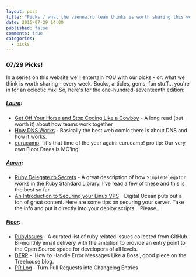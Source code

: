 ```yaml
---
layout: post
title: "Picks / what the vienna.rb team thinks is worth sharing this week"
date: 2015-07-29 14:00
published: false
comments: true
categories:
  - picks
---
```


### 07/29 Picks!

In a series on this website we'll entertain YOU with our picks - or: what we think is worth sharing - every week.
Books, articles, gems, fun stuff... you're in for an eclectic mix! So, here's for the one-hundred-seventeenth edition:

##### [Laura][1]:
- [Get Off Your Horse and Stop Coding Like a Cowboy][2] - A long read (but worth it) about how teams work together
- [How DNS Works][3] - Basically the best web comic there is about DNS and how it works.
- [eurucamp][4] - it's that time of the year again: eurucamp! pro tip: Our very own Floor Drees is MC'ing!

##### [Aaron][5]:
- [Ruby Delegate.rb Secrets][6] - A great description of how `SimpleDelegator` works in the Ruby Standard Library. I've read a few of these and this is the best so far.
- [An Introduction to Securing your Linux VPS][7] - Digital Ocean puts out a ton of great content. Here are some tips on securing your server. Take the info and put it directly into your deploy scripts... Please...


##### [Floor][9]:
- [RubyIssues][10] - A curated list of ruby related issues collected from GitHub. Bi-monthly email delivery with the ambition to provide an entry point to the Open Source space for developers of all levels.
- [DERP][11] - 'How to Handle Error Messages Like a Boss', good piece on the Treehouse blog.
- [PR Log][12] - Turn Pull Requests into Changelog Entries


[1]: http://www.twitter.com/alicetragedy
[2]: http://blog.thefirehoseproject.com/posts/best-team-tactics-to-write-software
[3]: https://howdns.works/
[4]: http://2015.eurucamp.org/
[5]: http://www.twitter.com/mraaroncruz
[6]: http://www.saturnflyer.com/blog/jim/2013/03/21/ruby-delegate-rb-secrets/
[7]: https://www.digitalocean.com/community/tutorials/an-introduction-to-securing-your-linux-vps
[9]: http://www.twitter.com/floordrees
[10]: https://rubyissues.ongoodbits.com/
[11]: http://blog.teamtreehouse.com/derp
[12]: https://github.com/tf/pr_log
